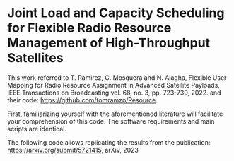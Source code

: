# Joint Load and Capacity Scheduling for Flexible Radio Resource Management of High-Throughput Satellites

This work referred to	T. Ramirez, C. Mosquera and N. Alagha, Flexible User Mapping for Radio Resource Assignment in Advanced Satellite Payloads, IEEE Transactions on Broadcasting vol. 68, no. 3, pp. 723-739, 2022.
and their code: https://github.com/tomramzp/Resource.

First, familiarizing yourself with the aforementioned literature will facilitate your comprehension of this code.  The software requirements and main scripts are identical.

The following code allows replicating the results from the publication:
https://arxiv.org/submit/5721415, arXiv, 2023